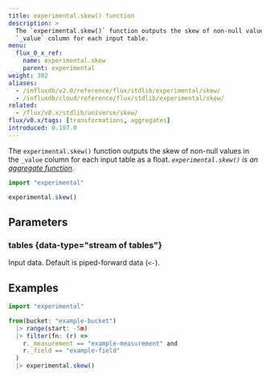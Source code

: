 ```yaml
---
title: experimental.skew() function
description: >
  The `experimental.skew()` function outputs the skew of non-null values in the
  `_value` column for each input table.
menu:
  flux_0_x_ref:
    name: experimental.skew
    parent: experimental
weight: 302
aliases:
  - /influxdb/v2.0/reference/flux/stdlib/experimental/skew/
  - /influxdb/cloud/reference/flux/stdlib/experimental/skew/
related:
  - /flux/v0.x/stdlib/universe/skew/
flux/v0.x/tags: [transformations, aggregates]
introduced: 0.107.0
---
```


The `experimental.skew()` function outputs the skew of non-null values in the
`_value` column for each input table as a float.
_`experimental.skew()` is an [aggregate function](/flux/v0.x/function-types/#aggregates)._

```js
import "experimental"

experimental.skew()
```

## Parameters

### tables {data-type="stream of tables"}
Input data.
Default is piped-forward data (`<-`).

## Examples
```js
import "experimental"

from(bucket: "example-bucket")
  |> range(start: -5m)
  |> filter(fn: (r) =>
    r._measurement == "example-measurement" and
    r._field == "example-field"
  )
  |> experimental.skew()
```
